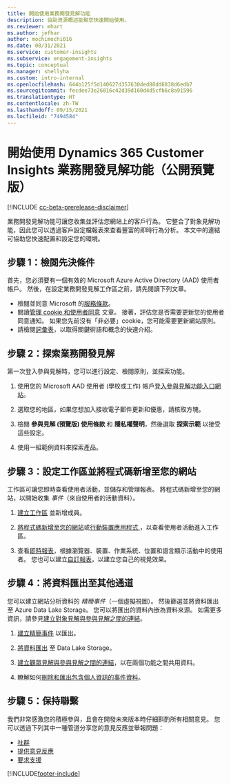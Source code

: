 ```yaml
---
title: 開始使用業務開發見解功能
description: 協助資源概述能幫您快速開始使用。
ms.reviewer: mhart
ms.author: jefhar
author: mochimochi016
ms.date: 08/31/2021
ms.service: customer-insights
ms.subservice: engagement-insights
ms.topic: conceptual
ms.manager: shellyha
ms.custom: intro-internal
ms.openlocfilehash: 644b125f5d140627d357630ded88dd6838d6edb7
ms.sourcegitcommit: fecdee73e26816c42d39d160d4d5cfb6c8a91596
ms.translationtype: HT
ms.contentlocale: zh-TW
ms.lasthandoff: 09/15/2021
ms.locfileid: "7494584"
---
```

# <a name="get-started-with-dynamics-365-customer-insights-engagement-insights-capability-public-preview"></a>開始使用 Dynamics 365 Customer Insights 業務開發見解功能（公開預覽版）

[!INCLUDE [cc-beta-prerelease-disclaimer](includes/cc-beta-prerelease-disclaimer.md)]

業務開發見解功能可讓您收集並評估您網站上的客戶行為。 它整合了對象見解功能，因此您可以透過客戶設定檔報表來查看豐富的即時行為分析。 本文中的連結可協助您快速配置和設定您的環境。

## <a name="step-1-review-prerequisites"></a>步驟 1：檢閱先決條件

首先，您必須要有一個有效的 Microsoft Azure Active Directory (AAD) 使用者帳戶。 然後，在設定業務開發見解工作區之前，請先閱讀下列文章。

- 檢閱並同意 Microsoft 的[服務條款](terms-of-service.md)。  
- 閱讀[管理 cookie 和使用者同意](user-consent-storage.md) 文章。 接著，評估您是否需要更新您的使用者同意通知。 如果您先前沒有「非必要」cookie，您可能需要更新網站原則。
- 請檢閱[詞彙表](glossary.md)，以取得關鍵術語和概念的快速介紹。

## <a name="step-2-explore-engagement-insights"></a>步驟 2：探索業務開發見解

第一次登入參與見解時，您可以進行設定、檢閱原則，並探索功能。

1. 使用您的 Microsoft AAD 使用者 (學校或工作) 帳戶[登入參與見解功能入口網站](https://home.ci.ai.dynamics.com/app/engagement-insights)。

1. 選取您的地區，如果您想加入接收電子郵件更新和優惠，請核取方塊。

1. 檢閱 **參與見解 (預覽版) 使用條款** 和 **隱私權聲明**，然後選取 **探索示範** 以接受這些設定。

1. 使用一組範例資料來探索產品。

##  <a name="step-3-set-up-a-workspace-and-add-code-to-your-website"></a>步驟 3：設定工作區並將程式碼新增至您的網站

工作區可讓您即時查看使用者活動，並儲存和管理報表。 將程式碼新增至您的網站，以開始收集 *事件*（來自使用者的活動資料）。

1. [建立工作區](create-workspace.md) 並新增成員。

1. [將程式碼新增至您的網站](instrument-website.md)或[行動裝置應用程式 ](developer-resources.md#capture-events-from-mobile-apps)，以查看使用者活動進入工作區。

1. 查看[即時報表](view-reports.md)，根據瀏覽器、裝置、作業系統、位置和語言顯示活動中的使用者。 您也可以建立[自訂報表](custom-reports.md)，以建立您自己的視覺效果。
    
## <a name="step-4-export-data-to-other-channels"></a>步驟 4：將資料匯出至其他通道

您可以建立網站分析資料的 *精簡事件*（一個虛擬視圖）。 然後篩選並將資料匯出至 Azure Data Lake Storage。 您可以將匯出的資料內嵌為資料來源。 如需更多資訊，請參見[建立對象見解與參與見解之間的連結](integrate-audience-insights-engagement-insights.md)。

1. [建立精簡事件](refined-events.md) 以匯出。

1. [將資料匯出](export-events.md) 至 Data Lake Storage。

1. [建立觀眾見解與參與見解之間的連結](integrate-audience-insights-engagement-insights.md)，以在兩個功能之間共用資料。

1. 瞭解如何[刪除和匯出包含個人資訊的事件資料](delete-export-personal-data.md)。
 
## <a name="step-5-stay-connected"></a>步驟 5：保持聯繫

我們非常感激您的積極參與，且會在開發未來版本時仔細斟酌所有相關意見。 您可以透過下列其中一種管道分享您的意見反應並舉報問題：
- [社群](https://go.microsoft.com/fwlink/?linkid=2141648)
- [提供意見反應](https://go.microsoft.com/fwlink/?linkid=2143222)
- [要求支援](https://go.microsoft.com/fwlink/?linkid=2145734) 


[!INCLUDE[footer-include](../includes/footer-banner.md)]
